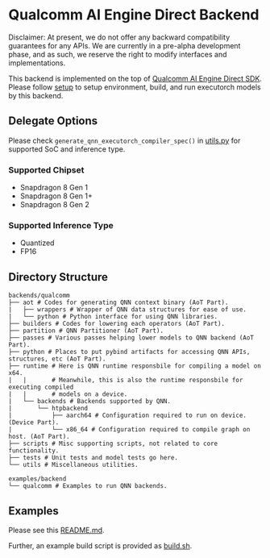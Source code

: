 # Qualcomm AI Engine Direct Backend

Disclaimer: At present, we do not offer any backward compatibility guarantees
for any APIs. We are currently in a pre-alpha development phase, and as such,
we reserve the right to modify interfaces and implementations.

This backend is implemented on the top of
[Qualcomm AI Engine Direct SDK](https://developer.qualcomm.com/software/qualcomm-ai-engine-direct-sdk).
Please follow [setup](setup.md) to setup environment, build, and run executorch models by this backend.

## Delegate Options

Please check `generate_qnn_executorch_compiler_spec()` in
[utils.py](./utils/utils.py) for supported SoC and inference type.

### Supported Chipset
- Snapdragon 8 Gen 1
- Snapdragon 8 Gen 1+
- Snapdragon 8 Gen 2

### Supported Inference Type
- Quantized
- FP16

## Directory Structure

```
backends/qualcomm
├── aot # Codes for generating QNN context binary (AoT Part).
|   ├── wrappers # Wrapper of QNN data structures for ease of use.
|   └── python # Python interface for using QNN libraries.
├── builders # Codes for lowering each operators (AoT Part).
├── partition # QNN Partitioner (AoT Part).
├── passes # Various passes helping lower models to QNN backend (AoT Part).
├── python # Places to put pybind artifacts for accessing QNN APIs, structures, etc (AoT Part).
├── runtime # Here is QNN runtime responsbile for compiling a model on x64.
|   |       # Meanwhile, this is also the runtime responsbile for executing compiled
|   |       # models on a device.
|   └── backends # Backends supported by QNN.
|       └── htpbackend
|           ├── aarch64 # Configuration required to run on device. (Device Part).
|           └── x86_64 # Configuration required to compile graph on host. (AoT Part).
├── scripts # Misc supporting scripts, not related to core functionality.
├── tests # Unit tests and model tests go here.
└── utils # Miscellaneous utilities.

examples/backend
└── qualcomm # Examples to run QNN backends.
```

## Examples

Please see this [README.md](../../examples/backend/qualcomm/README.md).

Further, an example build script is provided as [build.sh](scripts/build.sh).

